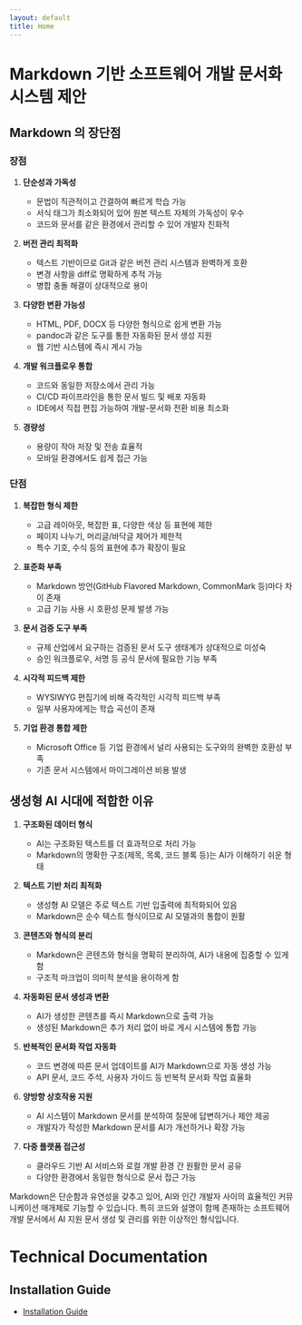 ```yaml
---
layout: default
title: Home
---
```




# Markdown 기반 소프트웨어 개발 문서화 시스템 제안 

## Markdown 의 장단점
### 장점

1. **단순성과 가독성**
   - 문법이 직관적이고 간결하여 빠르게 학습 가능
   - 서식 태그가 최소화되어 있어 원본 텍스트 자체의 가독성이 우수
   - 코드와 문서를 같은 환경에서 관리할 수 있어 개발자 친화적

2. **버전 관리 최적화**
   - 텍스트 기반이므로 Git과 같은 버전 관리 시스템과 완벽하게 호환
   - 변경 사항을 diff로 명확하게 추적 가능
   - 병합 충돌 해결이 상대적으로 용이

3. **다양한 변환 가능성**
   - HTML, PDF, DOCX 등 다양한 형식으로 쉽게 변환 가능
   - pandoc과 같은 도구를 통한 자동화된 문서 생성 지원
   - 웹 기반 시스템에 즉시 게시 가능

4. **개발 워크플로우 통합**
   - 코드와 동일한 저장소에서 관리 가능
   - CI/CD 파이프라인을 통한 문서 빌드 및 배포 자동화
   - IDE에서 직접 편집 가능하여 개발-문서화 전환 비용 최소화

5. **경량성**
   - 용량이 작아 저장 및 전송 효율적
   - 모바일 환경에서도 쉽게 접근 가능

### 단점

1. **복잡한 형식 제한**
   - 고급 레이아웃, 복잡한 표, 다양한 색상 등 표현에 제한
   - 페이지 나누기, 머리글/바닥글 제어가 제한적
   - 특수 기호, 수식 등의 표현에 추가 확장이 필요

2. **표준화 부족**
   - Markdown 방언(GitHub Flavored Markdown, CommonMark 등)마다 차이 존재
   - 고급 기능 사용 시 호환성 문제 발생 가능

3. **문서 검증 도구 부족**
   - 규제 산업에서 요구하는 검증된 문서 도구 생태계가 상대적으로 미성숙
   - 승인 워크플로우, 서명 등 공식 문서에 필요한 기능 부족

4. **시각적 피드백 제한**
   - WYSIWYG 편집기에 비해 즉각적인 시각적 피드백 부족
   - 일부 사용자에게는 학습 곡선이 존재

5. **기업 환경 통합 제한**
   - Microsoft Office 등 기업 환경에서 널리 사용되는 도구와의 완벽한 호환성 부족
   - 기존 문서 시스템에서 마이그레이션 비용 발생

## 생성형 AI 시대에 적합한 이유

1. **구조화된 데이터 형식**
   - AI는 구조화된 텍스트를 더 효과적으로 처리 가능
   - Markdown의 명확한 구조(제목, 목록, 코드 블록 등)는 AI가 이해하기 쉬운 형태

2. **텍스트 기반 처리 최적화**
   - 생성형 AI 모델은 주로 텍스트 기반 입출력에 최적화되어 있음
   - Markdown은 순수 텍스트 형식이므로 AI 모델과의 통합이 원활

3. **콘텐츠와 형식의 분리**
   - Markdown은 콘텐츠와 형식을 명확히 분리하여, AI가 내용에 집중할 수 있게 함
   - 구조적 마크업이 의미적 분석을 용이하게 함

4. **자동화된 문서 생성과 변환**
   - AI가 생성한 콘텐츠를 즉시 Markdown으로 출력 가능
   - 생성된 Markdown은 추가 처리 없이 바로 게시 시스템에 통합 가능

5. **반복적인 문서화 작업 자동화**
   - 코드 변경에 따른 문서 업데이트를 AI가 Markdown으로 자동 생성 가능
   - API 문서, 코드 주석, 사용자 가이드 등 반복적 문서화 작업 효율화

6. **양방향 상호작용 지원**
   - AI 시스템이 Markdown 문서를 분석하여 질문에 답변하거나 제안 제공
   - 개발자가 작성한 Markdown 문서를 AI가 개선하거나 확장 가능

7. **다중 플랫폼 접근성**
   - 클라우드 기반 AI 서비스와 로컬 개발 환경 간 원활한 문서 공유
   - 다양한 환경에서 동일한 형식으로 문서 접근 가능

Markdown은 단순함과 유연성을 갖추고 있어, AI와 인간 개발자 사이의 효율적인 커뮤니케이션 매개체로 기능할 수 있습니다. 특히 코드와 설명이 함께 존재하는 소프트웨어 개발 문서에서 AI 지원 문서 생성 및 관리를 위한 이상적인 형식입니다.

# Technical Documentation

## Installation Guide
* [Installation Guide](docs/technicalMaterial/10.installationGuide.html)
